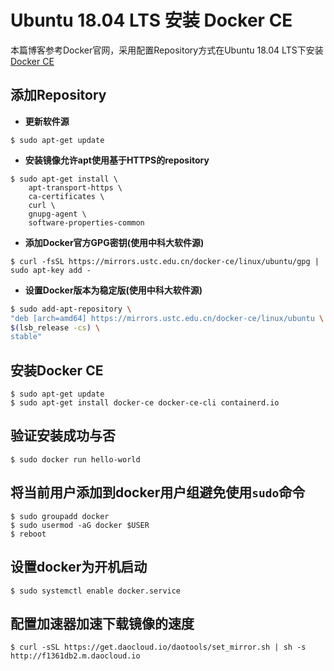 # Ubuntu 18.04 LTS 安装 Docker CE

  本篇博客参考Docker官网，采用配置Repository方式在Ubuntu 18.04 LTS下安装[Docker CE](https://docs.docker.com/)

## 添加Repository

* **更新软件源**

```shell
$ sudo apt-get update
```

* **安装镜像允许apt使用基于HTTPS的repository**

```shell
$ sudo apt-get install \
    apt-transport-https \
    ca-certificates \
    curl \
    gnupg-agent \
    software-properties-common
```

* **添加Docker官方GPG密钥(使用中科大软件源)**

```shell
$ curl -fsSL https://mirrors.ustc.edu.cn/docker-ce/linux/ubuntu/gpg | sudo apt-key add -
```

* **设置Docker版本为稳定版(使用中科大软件源)**

```bash
$ sudo add-apt-repository \
"deb [arch=amd64] https://mirrors.ustc.edu.cn/docker-ce/linux/ubuntu \
$(lsb_release -cs) \
stable"
```

## 安装Docker CE

```shell
$ sudo apt-get update
$ sudo apt-get install docker-ce docker-ce-cli containerd.io
```

## 验证安装成功与否

```shell
$ sudo docker run hello-world
```

## 将当前用户添加到docker用户组避免使用`sudo`命令

```shell
$ sudo groupadd docker
$ sudo usermod -aG docker $USER
$ reboot
```

## 设置docker为开机启动

```shell
$ sudo systemctl enable docker.service
```

## 配置加速器加速下载镜像的速度

```shell
$ curl -sSL https://get.daocloud.io/daotools/set_mirror.sh | sh -s http://f1361db2.m.daocloud.io
```